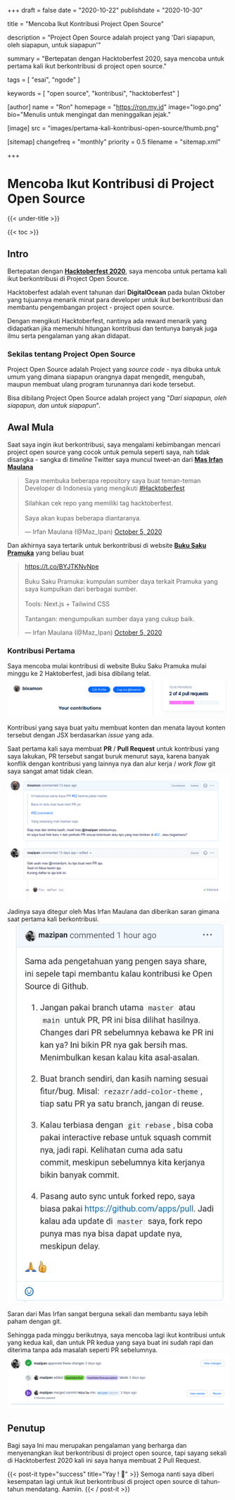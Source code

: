 +++
draft = false
date = "2020-10-22"
publishdate = "2020-10-30"

title = "Mencoba Ikut Kontribusi Project Open Source"

description = "Project Open Source adalah project yang 'Dari siapapun, oleh siapapun, untuk siapapun'"

summary = "Bertepatan dengan Hacktoberfest 2020, saya mencoba untuk pertama kali ikut berkontribusi di project open source."

tags = [
  "esai",
  "ngode"
]

keywords = [
  "open source",
  "kontribusi",
  "hacktoberfest"
]

[author]
    name = "Ron"
    homepage = "https://ron.my.id"
    image="logo.png"
    bio="Menulis untuk mengingat dan meninggalkan jejak."

[image]
    src = "images/pertama-kali-kontribusi-open-source/thumb.png"

[sitemap]
    changefreq = "monthly"
    priority = 0.5
    filename = "sitemap.xml"

+++

# Mencoba Ikut Kontribusi di Project Open Source

{{< under-title >}}

{{< toc >}}

## Intro

Bertepatan dengan [**Hacktoberfest 2020**](https://hacktoberfest.digitalocean.com/), saya mencoba untuk pertama kali ikut berkontribusi di Project Open Source.

Hacktoberfest adalah event tahunan dari **DigitalOcean** pada bulan Oktober yang tujuannya menarik minat para developer untuk ikut berkontribusi dan membantu pengembangan project - project open source.

Dengan mengikuti Hacktoberfest, nantinya ada reward menarik yang didapatkan jika memenuhi hitungan kontribusi dan tentunya banyak juga ilmu serta pengalaman yang akan didapat.

### Sekilas tentang Project Open Source

Project Open Source adalah Project yang _source code_ - nya dibuka untuk umum yang dimana siapapun orangnya dapat mengedit, mengubah, maupun membuat ulang program turunannya dari kode tersebut.

Bisa dibilang Project Open Source adalah project yang "_Dari siapapun, oleh siapapun, dan untuk siapapun_".

## Awal Mula

Saat saya ingin ikut berkontribusi, saya mengalami kebimbangan mencari project open source yang cocok untuk pemula seperti saya, nah tidak disangka - sangka di _timeline_ Twitter saya muncul tweet-an dari [**Mas Irfan Maulana**](https://twitter.com/Maz_Ipan)

<blockquote class="twitter-tweet"><p lang="in" dir="ltr">Saya membuka beberapa repository saya buat teman-teman Developer di Indonesia yang mengikuti <a href="https://twitter.com/hashtag/Hacktoberfest?src=hash&amp;ref_src=twsrc%5Etfw">#Hacktoberfest</a><br><br>Silahkan cek repo yang memiliki tag hacktoberfest.<br><br>Saya akan kupas beberapa diantaranya.</p>&mdash; Irfan Maulana (@Maz_Ipan) <a href="https://twitter.com/Maz_Ipan/status/1313115004615315461?ref_src=twsrc%5Etfw">October 5, 2020</a></blockquote> <script async src="https://platform.twitter.com/widgets.js" charset="utf-8"></script>

Dan akhirnya saya tertarik untuk berkontribusi di website [**Buku Saku Pramuka**](https://buku-saku-pramuka.vercel.app/) yang beliau buat

<blockquote class="twitter-tweet"><p lang="in" dir="ltr"><a href="https://t.co/BYJTKNvNpe">https://t.co/BYJTKNvNpe</a><br><br>Buku Saku Pramuka: kumpulan sumber daya terkait Pramuka yang saya kumpulkan dari berbagai sumber.<br><br>Tools: Next.js + Tailwind CSS<br><br>Tantangan: mengumpulkan sumber daya yang cukup baik.</p>&mdash; Irfan Maulana (@Maz_Ipan) <a href="https://twitter.com/Maz_Ipan/status/1313116317294030848?ref_src=twsrc%5Etfw">October 5, 2020</a></blockquote> <script async src="https://platform.twitter.com/widgets.js" charset="utf-8"></script>

### Kontribusi Pertama

Saya mencoba mulai kontribusi di website Buku Saku Pramuka mulai minggu ke 2 Haktoberfest, jadi bisa dibilang telat.
![Hacktoberfest](/images/pertama-kali-kontribusi-open-source/hacktober-progress.png)

Kontribusi yang saya buat yaitu membuat konten dan menata layout konten tersebut dengan JSX berdasarkan _issue_ yang ada.

Saat pertama kali saya membuat **PR** / **Pull Request** untuk kontribusi yang saya lakukan, PR tersebut sangat buruk menurut saya, karena banyak konflik dengan kontribusi yang lainnya nya dan alur kerja / _work flow_ git saya sangat amat tidak clean.
![PR Pertama](/images/pertama-kali-kontribusi-open-source/pr-pertama.png)

Jadinya saya ditegur oleh Mas Irfan Maulana dan diberikan saran gimana saat pertama kali berkontribusi.
![Saran](/images/pertama-kali-kontribusi-open-source/saran-kontribusi.png)

Saran dari Mas Irfan sangat berguna sekali dan membantu saya lebih paham dengan git.

Sehingga pada minggu berikutnya, saya mencoba lagi ikut kontribusi untuk yang kedua kali, dan untuk PR kedua yang saya buat ini sudah rapi dan diterima tanpa ada masalah seperti PR sebelumnya.
![PR Kedua](/images/pertama-kali-kontribusi-open-source/pr-kedua.png)

## Penutup

Bagi saya Ini mau merupakan pengalaman yang berharga dan menyenangkan ikut berkontribusi di project open source, tapi sayang sekali di Hacktoberfest 2020 kali ini saya hanya membuat 2 Pull Request.

{{< post-it type="success" title="Yay ! 🎉" >}}
Semoga nanti saya diberi kesempatan lagi untuk ikut berkontribusi di project open source di tahun-tahun mendatang.
Aamiin.
{{< / post-it >}}
